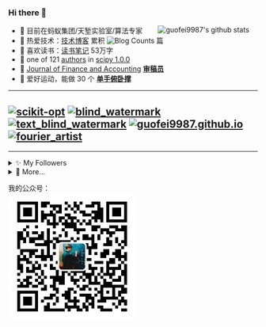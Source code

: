 



### Hi there 👋

<a href="https://www.guofei.site/2019/08/31/github_star_counter.html"><img align="right" alt="guofei9987's github stats" width="40%" src="https://github-profile-trophy.vercel.app/?username=guofei9987&title=Stars,Followers&row=1&column=2"></a>


- 👯 目前在蚂蚁集团/天堑实验室/算法专家
- 🔭 热爱技术：[技术博客](https://www.guofei.site/) 累积 <img alt="Blog Counts" src="https://www.guofei.site/pages/blog_cnt.svg"> 篇
- 📖 喜欢读书：[读书笔记](https://www.guofei.site/reading/#/) 53万字
- 🤔 one of 121 [authors](https://github.com/scipy/scipy/issues/7798) in [scipy 1.0.0](https://github.com/scipy/scipy/releases/tag/v1.0.0)
- 🍵 [Journal of Finance and Accounting](http://www.sciencepublishinggroup.com/journal/index?journalid=171) **[审稿员](https://www.guofei.site/pages/certification.html#Reviewer)**
- 🏃 爱好运动，能做 30 个 <b><a href="https://www.bilibili.com/video/BV1L64y1t7Ef/" target="_blank">单手俯卧撑</a></b>

<!-- - 🌱 历史工作经历：京东集团Y事业部（动态定价算法） -->

-------------------

[![scikit-opt](https://github-readme-stats.vercel.app/api/pin/?username=guofei9987&repo=scikit-opt&theme=radical)](https://github.com/guofei9987/scikit-opt)
[![blind_watermark](https://github-readme-stats.vercel.app/api/pin/?username=guofei9987&repo=blind_watermark&theme=radical)](https://github.com/guofei9987/blind_watermark)
[![text_blind_watermark](https://github-readme-stats.vercel.app/api/pin/?username=guofei9987&repo=text_blind_watermark&theme=radical)](https://github.com/guofei9987/text_blind_watermark)
[![guofei9987.github.io](https://github-readme-stats.vercel.app/api/pin/?username=guofei9987&repo=guofei9987.github.io&theme=radical)](https://github.com/guofei9987/guofei9987.github.io)
[![fourier_artist](https://github-readme-stats.vercel.app/api/pin/?username=guofei9987&repo=fourier_artist&theme=radical)](https://github.com/guofei9987/fourier_artist)
-------------------

---------------------

<details>
  <summary>✨  My Followers</summary>

<table>
  <tr>
    <td align="center">
      <a href="https://github.com/521xueweihan">
        <img src="https://avatars2.githubusercontent.com/u/8255800" width="100px;" alt="521xueweihan"/>
      </a>
      <br />
      <a href="https://github.com/521xueweihan">削微寒</a>
    </td>
    <td align="center">
      <a href="https://github.com/esin">
        <img src="https://avatars2.githubusercontent.com/u/69767" width="100px;" alt="esin"/>
      </a>
      <br />
      <a href="https://github.com/esin">Andrey Esin</a>
    </td>
    <td align="center">
      <a href="https://github.com/wangshub">
        <img src="https://avatars2.githubusercontent.com/u/20924010" width="100px;" alt="wangshub"/>
      </a>
      <br />
      <a href="https://github.com/wangshub">神奇的战士</a>
    </td>
    <td align="center">
      <a href="https://github.com/fly51fly">
        <img src="https://avatars2.githubusercontent.com/u/128885" width="100px;" alt="fly51fly"/>
      </a>
      <br />
      <a href="https://github.com/fly51fly">爱可可-爱生活</a>
    </td>
    <td align="center">
      <a href="https://github.com/snowwhite-boss">
        <img src="https://avatars2.githubusercontent.com/u/74522790" width="100px;" alt="snowwhite-boss"/>
      </a>
      <br />
      <a href="https://github.com/snowwhite-boss">Snow White</a>
    </td>
    <td align="center">
      <a href="https://github.com/losfair">
        <img src="https://avatars2.githubusercontent.com/u/6104981" width="100px;" alt="losfair"/>
      </a>
      <br />
      <a href="https://github.com/losfair">Heyang Zhou</a>
    </td>
    <td align="center">
      <a href="https://github.com/tom0li">
        <img src="https://avatars2.githubusercontent.com/u/23234555" width="100px;" alt="tom0li"/>
      </a>
      <br />
      <a href="https://github.com/tom0li">tom0li</a>
    </td>
  </tr>
  <tr>
    <td align="center">
      <a href="https://github.com/PeterDing">
        <img src="https://avatars2.githubusercontent.com/u/670690" width="100px;" alt="PeterDing"/>
      </a>
      <br />
      <a href="https://github.com/PeterDing">Peter Ding</a>
    </td>
    <td align="center">
      <a href="https://github.com/wmathor">
        <img src="https://avatars2.githubusercontent.com/u/32392878" width="100px;" alt="wmathor"/>
      </a>
      <br />
      <a href="https://github.com/wmathor">mathor</a>
    </td>
    <td align="center">
      <a href="https://github.com/toricode">
        <img src="https://avatars2.githubusercontent.com/u/59090883" width="100px;" alt="toricode"/>
      </a>
      <br />
      <a href="https://github.com/toricode">toricode</a>
    </td>
    <td align="center">
      <a href="https://github.com/liushooter">
        <img src="https://avatars2.githubusercontent.com/u/1235106" width="100px;" alt="liushooter"/>
      </a>
      <br />
      <a href="https://github.com/liushooter">Shooter</a>
    </td>
    <td align="center">
      <a href="https://github.com/rorypeck">
        <img src="https://avatars2.githubusercontent.com/u/3307568" width="100px;" alt="rorypeck"/>
      </a>
      <br />
      <a href="https://github.com/rorypeck">Angie</a>
    </td>
    <td align="center">
      <a href="https://github.com/justStarNew">
        <img src="https://avatars2.githubusercontent.com/u/18233711" width="100px;" alt="justStarNew"/>
      </a>
      <br />
      <a href="https://github.com/justStarNew">justStarNew</a>
    </td>
    <td align="center">
      <a href="https://github.com/java-aodeng">
        <img src="https://avatars2.githubusercontent.com/u/35907367" width="100px;" alt="java-aodeng"/>
      </a>
      <br />
      <a href="https://github.com/java-aodeng">低调小熊猫</a>
    </td>
  </tr>
</table>
<!--END_SECTION:top-followers-->

<br>
</details>
<!--START_SECTION:top-followers-->


<!--
### Hi there 👋

**guofei9987/guofei9987** is a ✨ _special_ ✨ repository because its `README.md` (this file) appears on your GitHub profile.

Here are some ideas to get you started:

- 🔭 I’m currently working on ...
- 🌱 I’m currently learning ...
- 👯 I’m looking to collaborate on ...
- 🤔 I’m looking for help with ...
- 💬 Ask me about ...
- 📫 How to reach me: ...
- 😄 Pronouns: ...
- ⚡ Fun fact: ...
-->



<details>
  <summary>💬 More...</summary>
    <a href="https://www.zhihu.com/people/guo-fei-16-12">知乎</a>：
      <!--START_SECTION:zhihu-followers-->
获得18,468次赞同，2,427次喜欢，11,667次收藏，3,215个关注
<!--END_SECTION:zhihu-followers-->
  <br>
</details>


我的公众号：  
![](qr_gongzhonghao.jpg)
